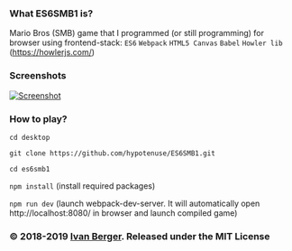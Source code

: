 ### What ES6SMB1 is?
Mario Bros (SMB) game that I programmed (or still programming) for browser using frontend-stack:
`ES6`  `Webpack`  `HTML5 Canvas` `Babel` `Howler lib` (https://howlerjs.com/)

### Screenshots
[![Screenshot](https://pp.userapi.com/c846416/v846416057/15e621/Hx7wiYnOiNM.jpg "Screenshot")](https://github.com/hypotenuse/ES6SMB1)

### How to play?
`cd desktop`

`git clone https://github.com/hypotenuse/ES6SMB1.git`

`cd es6smb1`

`npm install` (install required packages)

`npm run dev` (launch webpack-dev-server. It will automatically open http://localhost:8080/ in browser and launch compiled game)
### © 2018-2019 [Ivan Berger](https://vk.com/ivan_berger2). Released under the MIT License
